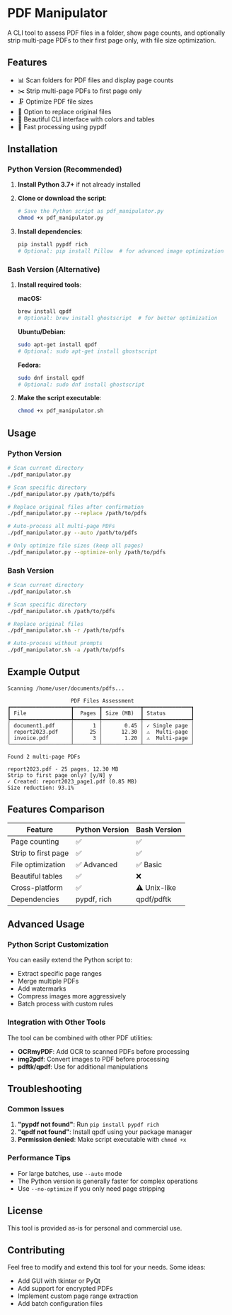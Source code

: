 # PDF Manipulator

A CLI tool to assess PDF files in a folder, show page counts, and optionally strip multi-page PDFs to their first page only, with file size optimization.

## Features

- 📊 Scan folders for PDF files and display page counts
- ✂️ Strip multi-page PDFs to first page only
- 🗜️ Optimize PDF file sizes
- 🔄 Option to replace original files
- 🎨 Beautiful CLI interface with colors and tables
- 🚀 Fast processing using pypdf

## Installation

### Python Version (Recommended)

1. **Install Python 3.7+** if not already installed

2. **Clone or download the script**:
   ```bash
   # Save the Python script as pdf_manipulator.py
   chmod +x pdf_manipulator.py
   ```

3. **Install dependencies**:
   ```bash
   pip install pypdf rich
   # Optional: pip install Pillow  # for advanced image optimization
   ```

### Bash Version (Alternative)

1. **Install required tools**:
   
   **macOS:**
   ```bash
   brew install qpdf
   # Optional: brew install ghostscript  # for better optimization
   ```
   
   **Ubuntu/Debian:**
   ```bash
   sudo apt-get install qpdf
   # Optional: sudo apt-get install ghostscript
   ```
   
   **Fedora:**
   ```bash
   sudo dnf install qpdf
   # Optional: sudo dnf install ghostscript
   ```

2. **Make the script executable**:
   ```bash
   chmod +x pdf_manipulator.sh
   ```

## Usage

### Python Version

```bash
# Scan current directory
./pdf_manipulator.py

# Scan specific directory
./pdf_manipulator.py /path/to/pdfs

# Replace original files after confirmation
./pdf_manipulator.py --replace /path/to/pdfs

# Auto-process all multi-page PDFs
./pdf_manipulator.py --auto /path/to/pdfs

# Only optimize file sizes (keep all pages)
./pdf_manipulator.py --optimize-only /path/to/pdfs
```

### Bash Version

```bash
# Scan current directory
./pdf_manipulator.sh

# Scan specific directory
./pdf_manipulator.sh /path/to/pdfs

# Replace original files
./pdf_manipulator.sh -r /path/to/pdfs

# Auto-process without prompts
./pdf_manipulator.sh -a /path/to/pdfs
```

## Example Output

```
Scanning /home/user/documents/pdfs...

                    PDF Files Assessment
┏━━━━━━━━━━━━━━━━━━━┳━━━━━━━━┳━━━━━━━━━━━━┳━━━━━━━━━━━━━━━┓
┃ File              ┃  Pages ┃ Size (MB)  ┃ Status        ┃
┡━━━━━━━━━━━━━━━━━━━╇━━━━━━━━╇━━━━━━━━━━━━╇━━━━━━━━━━━━━━━┩
│ document1.pdf     │      1 │       0.45 │ ✓ Single page │
│ report2023.pdf    │     25 │      12.30 │ ⚠️  Multi-page │
│ invoice.pdf       │      3 │       1.20 │ ⚠️  Multi-page │
└───────────────────┴────────┴────────────┴───────────────┘

Found 2 multi-page PDFs

report2023.pdf - 25 pages, 12.30 MB
Strip to first page only? [y/N] y
✓ Created: report2023_page1.pdf (0.85 MB)
Size reduction: 93.1%
```

## Features Comparison

| Feature | Python Version | Bash Version |
|---------|---------------|--------------|
| Page counting | ✅ | ✅ |
| Strip to first page | ✅ | ✅ |
| File optimization | ✅ Advanced | ✅ Basic |
| Beautiful tables | ✅ | ❌ |
| Cross-platform | ✅ | ⚠️ Unix-like |
| Dependencies | pypdf, rich | qpdf/pdftk |

## Advanced Usage

### Python Script Customization

You can easily extend the Python script to:
- Extract specific page ranges
- Merge multiple PDFs
- Add watermarks
- Compress images more aggressively
- Batch process with custom rules

### Integration with Other Tools

The tool can be combined with other PDF utilities:
- **OCRmyPDF**: Add OCR to scanned PDFs before processing
- **img2pdf**: Convert images to PDF before processing
- **pdftk/qpdf**: Use for additional manipulations

## Troubleshooting

### Common Issues

1. **"pypdf not found"**: Run `pip install pypdf rich`
2. **"qpdf not found"**: Install qpdf using your package manager
3. **Permission denied**: Make script executable with `chmod +x`

### Performance Tips

- For large batches, use `--auto` mode
- The Python version is generally faster for complex operations
- Use `--no-optimize` if you only need page stripping

## License

This tool is provided as-is for personal and commercial use.

## Contributing

Feel free to modify and extend this tool for your needs. Some ideas:
- Add GUI with tkinter or PyQt
- Add support for encrypted PDFs
- Implement custom page range extraction
- Add batch configuration files
